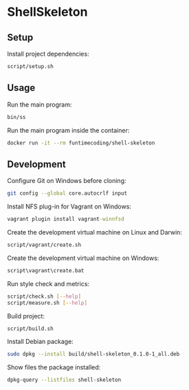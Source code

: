 # ShellSkeleton

## Setup

Install project dependencies:

```sh
script/setup.sh
```


## Usage

Run the main program:

```sh
bin/ss
```

Run the main program inside the container:

```sh
docker run -it --rm funtimecoding/shell-skeleton
```


## Development

Configure Git on Windows before cloning:

```sh
git config --global core.autocrlf input
```

Install NFS plug-in for Vagrant on Windows:

```bat
vagrant plugin install vagrant-winnfsd
```

Create the development virtual machine on Linux and Darwin:

```sh
script/vagrant/create.sh
```

Create the development virtual machine on Windows:

```bat
script\vagrant\create.bat
```

Run style check and metrics:

```sh
script/check.sh [--help]
script/measure.sh [--help]
```

Build project:

```sh
script/build.sh
```

Install Debian package:

```sh
sudo dpkg --install build/shell-skeleton_0.1.0-1_all.deb
```

Show files the package installed:

```sh
dpkg-query --listfiles shell-skeleton
```
